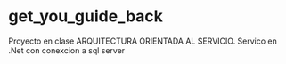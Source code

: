 # get_you_guide_back
Proyecto en clase  ARQUITECTURA ORIENTADA AL SERVICIO. Servico en .Net con conexcion a sql server
